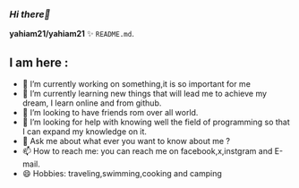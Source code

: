 ### _Hi there👋_


**yahiam21/yahiam21**  ✨ `README.md`.

## I am here : 

- 🔭 I’m currently working on something,it is so important for me 
- 🌱 I’m currently learning new things that will lead me to achieve my dream, I learn online and from github.
- 👯 I’m looking to have friends rom over all world.
- 🤔 I’m looking for help with knowing well the field of programming so that I can expand my knowledge on it.
- 💬 Ask me about what ever you want to know about me ?
- 📫 How to reach me: you can reach me on facebook,x,instgram and E-mail.
- 😄 Hobbies: traveling,swimming,cooking and camping 


